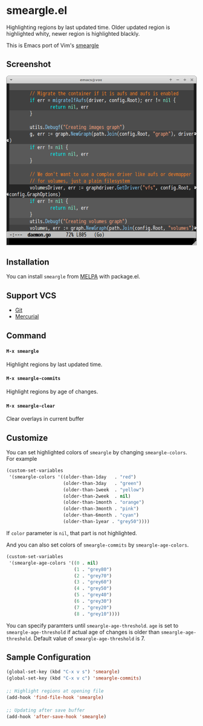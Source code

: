 # smeargle.el

Highlighting regions by last updated time.
Older updated region is highlighted whity, newer region is highlighted blackly.

This is Emacs port of Vim's [smeargle](https://github.com/FriedSock/smeargle)

## Screenshot

![smeargle](image/smeargle.png)


## Installation

You can install `smeargle` from [MELPA](http://melpa.milkbox.net/#/) with package.el.


## Support VCS

- [Git](http://git-scm.com/)
- [Mercurial](http://mercurial.selenic.com/)

## Command

#### `M-x smeargle`

Highlight regions by last updated time.

#### `M-x smeargle-commits`

Highlight regions by age of changes.


#### `M-x smeargle-clear`

Clear overlays in current buffer


## Customize

You can set highlighted colors of `smeargle` by changing `smeargle-colors`.
For example

```lisp
(custom-set-variables
 '(smeargle-colors '((older-than-1day   . "red")
                     (older-than-3day   . "green")
                     (older-than-1week  . "yellow")
                     (older-than-2week  . nil)
                     (older-than-1month . "orange")
                     (older-than-3month . "pink")
                     (older-than-6month . "cyan")
                     (older-than-1year . "grey50"))))
```

If `color` parameter is `nil`, that part is not highlighted.

And you can also set colors of `smeargle-commits` by `smeargle-age-colors`.

```lisp
(custom-set-variables
 '(smeargle-age-colors '((0 . nil)
                         (1 . "grey80")
                         (2 . "grey70")
                         (3 . "grey60")
                         (4 . "grey50")
                         (5 . "grey40")
                         (6 . "grey30")
                         (7 . "grey20")
                         (8 . "grey10"))))
```

You can specify paramters until `smeargle-age-threshold`. `age` is set
to `smeargle-age-threshold` if actual age of changes is older than
`smeargle-age-threshold`. Default value of `smeargle-age-threshold` is 7.


## Sample Configuration

```lisp
(global-set-key (kbd "C-x v s") 'smeargle)
(global-set-key (kbd "C-x v c") 'smeargle-commits)

;; Highlight regions at opening file
(add-hook 'find-file-hook 'smeargle)

;; Updating after save buffer
(add-hook 'after-save-hook 'smeargle)
```
